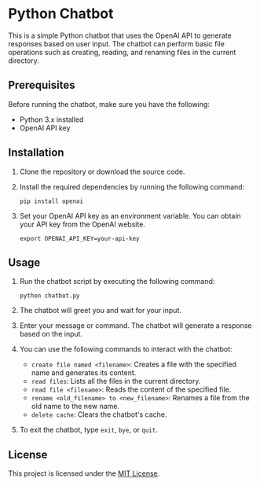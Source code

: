 # Python Chatbot

This is a simple Python chatbot that uses the OpenAI API to generate responses based on user input. The chatbot can perform basic file operations such as creating, reading, and renaming files in the current directory.

## Prerequisites

Before running the chatbot, make sure you have the following:

- Python 3.x installed
- OpenAI API key

## Installation

1. Clone the repository or download the source code.
2. Install the required dependencies by running the following command:

   ```
   pip install openai
   ```

3. Set your OpenAI API key as an environment variable. You can obtain your API key from the OpenAI website.

   ```
   export OPENAI_API_KEY=your-api-key
   ```

## Usage

1. Run the chatbot script by executing the following command:

   ```
   python chatbot.py
   ```

2. The chatbot will greet you and wait for your input.

3. Enter your message or command. The chatbot will generate a response based on the input.

4. You can use the following commands to interact with the chatbot:

   - `create file named <filename>`: Creates a file with the specified name and generates its content.
   - `read files`: Lists all the files in the current directory.
   - `read file <filename>`: Reads the content of the specified file.
   - `rename <old_filename> to <new_filename>`: Renames a file from the old name to the new name.
   - `delete cache`: Clears the chatbot's cache.

5. To exit the chatbot, type `exit`, `bye`, or `quit`.

## License

This project is licensed under the [MIT License](LICENSE).